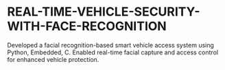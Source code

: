 # REAL-TIME-VEHICLE-SECURITY-WITH-FACE-RECOGNITION
Developed a facial recognition-based smart vehicle access system using Python, Embedded, C. Enabled real-time facial capture and access control for enhanced vehicle protection.
